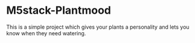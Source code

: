 # M5stack-Plantmood
This is a simple project which gives your plants a personality and lets you know when they need watering.
